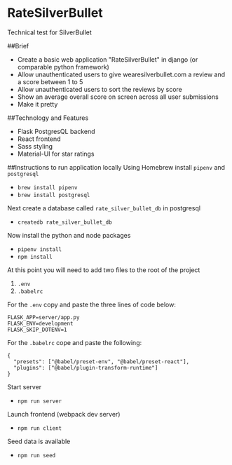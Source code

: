 # RateSilverBullet
Technical test for SilverBullet

##Brief
- Create a basic web application "RateSilverBullet" in django (or comparable python framework)
- Allow unauthenticated users to give wearesilverbullet.com a review and a score between 1 to 5
- Allow unauthenticated users to sort the reviews by score
- Show an average overall score on screen across all user submissions
- Make it pretty

##Technology and Features
- Flask PostgresQL backend
- React frontend
- Sass styling
- Material-UI for star ratings

##Instructions to run application locally
Using Homebrew install `pipenv` and `postgresql`

* ```brew install pipenv``` 
* ```brew install postgresql```

Next create a database called `rate_silver_bullet_db` in postgresql

* ```createdb rate_silver_bullet_db```

Now install the python and node packages

* ```pipenv install```
* ```npm install```

At this point you will need to add two files to the root of the project

1. 	`.env`
2. `.babelrc`

For the `.env` copy and paste the three lines of code below:

```
FLASK_APP=server/app.py
FLASK_ENV=development
FLASK_SKIP_DOTENV=1
```


For the `.babelrc` cope and paste the following:

```
{
  "presets": ["@babel/preset-env", "@babel/preset-react"],
  "plugins": ["@babel/plugin-transform-runtime"]
}
```

Start server

* ```npm run server```

Launch frontend (webpack dev server)

* ```npm run client```

Seed data is available

* ```npm run seed```
 



